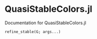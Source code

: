 # QuasiStableColors.jl

Documentation for QuasiStableColors.jl

```@docs
refine_stable(G; args...)
```

